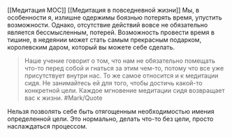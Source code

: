 [[Медитация MOC]] [[Медитация в повседневной жизни]]
Мы, в особенности я, излишне одержимы боязнью потерять время, упустить возможности. Однако, отсутствие действий вовсе не обязательно является бессмысленным, потерей. Возможность провести время в тишине, в недеянии может стать самым прекрасным подарком, королевским даром, который вы можете себе сделать. 

> Наше учение говорит о том, что нам не обязательно помещать что-то перед собой и гнаться за этим чем-то, потому что все уже присутствует внутри нас. То же самое относится и к медитации сидя. Не занимайтесь ей для того, чтобы достичь какой-то конкретной цели. Каждое мгновение медитации сидя возвращает вас к жизни. #Mark/Quote 

Нельзя позволять себе быть отягощенным необходимостью имения определенной цели. Это нормально, делать что-то без цели, просто наслаждаться процессом. 